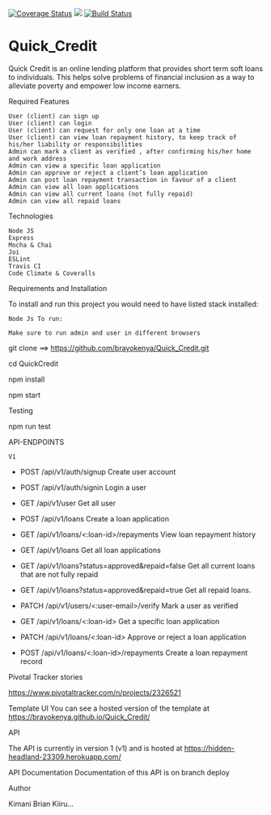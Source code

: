 [![Coverage Status](https://coveralls.io/repos/github/brayokenya/Quick_Credit/badge.svg?branch=master)](https://coveralls.io/github/brayokenya/Quick_Credit?branch=deploy) <a href="https://codeclimate.com/github/brayokenya/Quick_Credit/maintainability"><img src="https://api.codeclimate.com/v1/badges/15f31ec3548a640ffcad/maintainability" /></a>
[![Build Status](https://travis-ci.org/brayokenya/Quick_Credit.svg?branch=ft-quickcredit-api-2326521)](https://travis-ci.org/brayokenya/Quick_Credit)




# Quick_Credit

Quick Credit is an online lending platform that provides short term soft loans to individuals. This helps solve problems of financial inclusion as a way to alleviate poverty and empower low income earners.

Required Features

    User (client) can sign up
    User (client) can login
    User (client) can request for only one loan at a time
    User (client) can view loan repayment history, to keep track of his/her liability or responsibilities
    Admin can mark a client as verified , after confirming his/her home and work address
    Admin can view a specific loan application
    Admin can approve or reject a client’s loan application
    Admin can post loan repayment transaction in favour of a client
    Admin can view all loan applications
    Admin can view all current loans (not fully repaid)
    Admin can view all repaid loans

Technologies

    Node JS
    Express
    Mocha & Chai
    Joi
    ESLint
    Travis CI
    Code Climate & Coveralls

Requirements and Installation

To install and run this project you would need to have listed stack installed:

    Node Js To run:

    Make sure to run admin and user in different browsers

git clone ==> <https://github.com/brayokenya/Quick_Credit.git>

cd QuickCredit

npm install

npm start

Testing

npm run test

API-ENDPOINTS

    V1

- POST /api/v1/auth/signup Create user account

- POST /api/v1/auth/signin Login a user

- GET /api/v1/user Get all user

- POST /api/v1/loans Create a loan application

- GET /api/v1/loans/<:loan-id>/repayments View loan repayment history

- GET /api/v1/loans Get all loan applications

- GET /api/v1/loans?status=approved&repaid=false Get all current loans that are not fully repaid

- GET /api/v1/loans?status=approved&repaid=true Get all repaid loans.

- PATCH /api/v1/users/<:user-email>/verify Mark a user as verified

- GET /api/v1/loans/<:loan-id> Get a specific loan application

- PATCH /api/v1/loans/<:loan-id> Approve or reject a loan application

- POST /api/v1/loans/<:loan-id>/repayments Create a loan repayment record

Pivotal Tracker stories

https://www.pivotaltracker.com/n/projects/2326521


Template UI
You can see a hosted version of the template at  https://brayokenya.github.io/Quick_Credit/

API

The API is currently in version 1 (v1) and is hosted at https://hidden-headland-23309.herokuapp.com/



API Documentation
Documentation of this API is on branch deploy


Author

Kimani Brian Kiiru...
